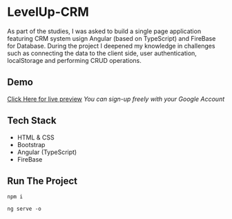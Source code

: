# LevelUp-CRM

As part of the studies, I was asked to build a single page application featuring CRM system usign Angular (based on TypeScript) and FireBase for Database.
During the project I deepened my knowledge in challenges such as connecting the data to the client side, user authentication, localStorage and performing CRUD operations.

## Demo
[Click Here for live preview](https://levelup-crm.web.app/)
*You can sign-up freely with your Google Account*

## Tech Stack
- HTML & CSS
- Bootstrap
- Angular (TypeScript)
- FireBase

## Run The Project
```
npm i
```
```
ng serve -o
```
